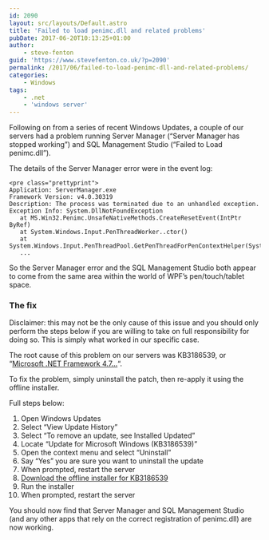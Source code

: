 ```yaml
---
id: 2090
layout: src/layouts/Default.astro
title: 'Failed to load penimc.dll and related problems'
pubDate: 2017-06-20T10:13:25+01:00
author:
    - steve-fenton
guid: 'https://www.stevefenton.co.uk/?p=2090'
permalink: /2017/06/failed-to-load-penimc-dll-and-related-problems/
categories:
    - Windows
tags:
    - .net
    - 'windows server'
---
```


Following on from a series of recent Windows Updates, a couple of our servers had a problem running Server Manager (“Server Manager has stopped working”) and SQL Management Studio (“Failed to Load penimc.dll”).

The details of the Server Manager error were in the event log:

```
<pre class="prettyprint">
Application: ServerManager.exe
Framework Version: v4.0.30319
Description: The process was terminated due to an unhandled exception.
Exception Info: System.DllNotFoundException
   at MS.Win32.Penimc.UnsafeNativeMethods.CreateResetEvent(IntPtr ByRef)
   at System.Windows.Input.PenThreadWorker..ctor()
   at System.Windows.Input.PenThreadPool.GetPenThreadForPenContextHelper(System.Windows.Input.PenContext)
   ...
```

So the Server Manager error and the SQL Management Studio both appear to come from the same area within the world of WPF’s pen/touch/tablet space.

### The fix

Disclaimer: this may not be the only cause of this issue and you should only perform the steps below if you are willing to take on full responsibility for doing so. This is simply what worked in our specific case.

The root cause of this problem on our servers was KB3186539, or “[Microsoft .NET Framework 4.7…](https://support.microsoft.com/en-us/help/3186539/the-microsoft-net-framework-4-7-for-windows-8-1-windows-rt-8-1-and-win)“.

To fix the problem, simply uninstall the patch, then re-apply it using the offline installer.

Full steps below:

1. Open Windows Updates
2. Select “View Update History”
3. Select “To remove an update, see Installed Updated”
4. Locate “Update for Microsoft Windows (KB3186539)”
5. Open the context menu and select “Uninstall”
6. Say “Yes” you are sure you want to uninstall the update
7. When prompted, restart the server
8. [Download the offline installer for KB3186539](https://support.microsoft.com/en-us/help/3186539/the-microsoft-net-framework-4-7-for-windows-8-1-windows-rt-8-1-and-win)
9. Run the installer
10. When prompted, restart the server

You should now find that Server Manager and SQL Management Studio (and any other apps that rely on the correct registration of penimc.dll) are now working.